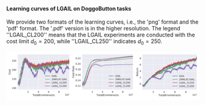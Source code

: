 #### Learning curves of LGAIL on DoggoButton tasks
We provide two formats of the learning curves, i.e., the 'png' format and the 'pdf' format. The '.pdf' version is in the higher resolution. The legend ''LGAIL_CL200'' means that the LGAIL experiments are conducted with the cost limit $d_0=200$, while ''LGAIL_CL250'' indicates $d_0=250$. 

<div align="center">
  <img src="./learningcurves.png"></a>
</div>